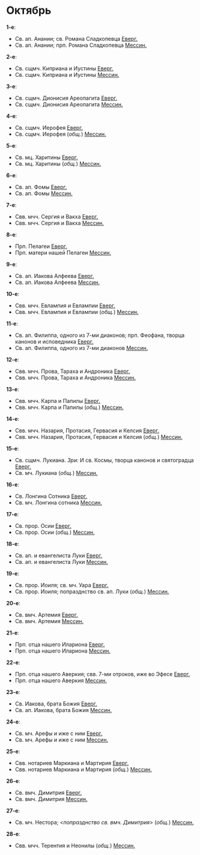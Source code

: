 
# Октябрь

**1-е**: 
- Св. ап. Анании; св. Романа Сладкопевца [Еверг.](01_EUR.ru.md)
- Св. ап. Анании; прп. Романа Сладкопевца [Мессин.](01_MES.ru.md)

**2-е**: 
- Св. сщмч. Киприана и Иустины [Еверг.](02_EUR.ru.md)
- Св. сщмч. Киприана и Иустины [Мессин.](02_MES.ru.md)

**3-е**: 
- Св. сщмч. Дионисия Ареопагита [Еверг.](03_EUR.ru.md)
- Св. сщмч. Дионисия Ареопагита [Мессин.](03_MES.ru.md)

**4-е**: 
- Св. сщмч. Иерофея [Еверг.](04_EUR.ru.md)
- Св. сщмч. Иерофея (*общ.*) [Мессин.](04_MES.ru.md)

**5-е**: 
- Св. мц. Харитины [Еверг.](05_EUR.ru.md)
- Св. мц. Харитины (*общ.*) [Мессин.](05_MES.ru.md)

**6-е**: 
- Св. ап. Фомы [Еверг.](06_EUR.ru.md)
- Св. ап. Фомы [Мессин.](06_MES.ru.md)

**7-е**: 
- Свв. мчч. Сергия и Вакха [Еверг.](07_EUR.ru.md)
- Свв. мчч. Сергия и Вакха [Мессин.](07_MES.ru.md)

**8-е**: 
- Прп. Пелагеи [Еверг.](08_EUR.ru.md)
- Прп. матери нашей Пелагеи [Мессин.](08_MES.ru.md)

**9-е**: 
- Св. ап. Иакова Алфеева [Еверг.](09_EUR.ru.md)
- Св. ап. Иакова Алфеева [Мессин.](09_MES.ru.md)

**10-е**: 
- Свв. мчч. Евлампия и Евлампии [Еверг.](10_EUR.ru.md)
- Свв. мчч. Евлампия и Евлампии (*общ.*) [Мессин.](10_MES.ru.md)

**11-е**: 
- Св. ап. Филиппа, одного из 7-ми диаконов; прп. Феофана, творца канонов и исповедника [Еверг.](11_EUR.ru.md)
- Св. ап. Филиппа, одного из 7-ми диаконов [Мессин.](11_MES.ru.md)

**12-е**: 
- Свв. мчч. Прова, Тараха и Андроника [Еверг.](12_EUR.ru.md)
- Свв. мчч. Прова, Тараха и Андроника [Мессин.](12_MES.ru.md)

**13-е**: 
- Свв. мчч. Карпа и Папилы [Еверг.](13_EUR.ru.md)
- Свв. мчч. Карпа и Папилы (*общ.*) [Мессин.](13_MES.ru.md)

**14-е**: 
- Свв. мчч. Назария, Протасия, Гервасия и Келсия [Еверг.](14_EUR.ru.md)
- Свв. мчч. Назария, Протасия, Гервасия и Келсия (*общ.*) [Мессин.](14_MES.ru.md)

**15-е**: 
- Св. сщмч. Лукиана. *Зри:* И св. Космы, творца канонов и святоградца [Еверг.](15_EUR.ru.md)
- Св. мч. Лукиана (*общ.*) [Мессин.](15_MES.ru.md)

**16-е**: 
- Св. Лонгина Сотника [Еверг.](16_EUR.ru.md)
- Св. мч. Лонгина сотника [Мессин.](16_MES.ru.md)

**17-е**: 
- Св. прор. Осии [Еверг.](17_EUR.ru.md)
- Св. прор. Осии (*общ.*) [Мессин.](17_MES.ru.md)

**18-е**: 
- Св. ап. и евангелиста Луки [Еверг.](18_EUR.ru.md)
- Св. ап. и евангелиста Луки [Мессин.](18_MES.ru.md)

**19-е**: 
- Св. прор. Иоиля; св. мч. Уара [Еверг.](19_EUR.ru.md)
- Св. прор. Иоиля; попразднство св. ап. Луки (*общ.*) [Мессин.](19_MES.ru.md)

**20-е**: 
- Св. вмч. Артемия [Еверг.](20_EUR.ru.md)
- Св. вмч. Артемия [Мессин.](20_MES.ru.md)

**21-е**: 
- Прп. отца нашего Илариона [Еверг.](21_EUR.ru.md)
- Прп. отца нашего Илариона [Мессин.](21_MES.ru.md)

**22-е**: 
- Прп. отца нашего Аверкия; свв. 7-ми отроков, иже во Эфесе [Еверг.](22_EUR.ru.md)
- Прп. отца нашего Аверкия [Мессин.](22_MES.ru.md)

**23-е**: 
- Св. Иакова, брата Божия [Еверг.](23_EUR.ru.md)
- Св. ап. Иакова, брата Божия [Мессин.](23_MES.ru.md)

**24-е**: 
- Св. мч. Арефы и иже с ним [Еверг.](24_EUR.ru.md)
- Св. мч. Арефы и иже с ним [Мессин.](24_MES.ru.md)

**25-е**: 
- Свв. нотариев Маркиана и Мартирия [Еверг.](25_EUR.ru.md)
- Свв. нотариев Маркиана и Мартирия (*общ.*) [Мессин.](25_MES.ru.md)

**26-е**: 
- Св. вмч. Димитрия [Еверг.](26_EUR.ru.md)
- Св. вмч. Димитрия [Мессин.](26_MES.ru.md)

**27-е**: 
- Св. мч. Нестора; <*попразднство св. вмч. Димитрия*> (*общ.*) [Мессин.](27_MES.ru.md)

**28-е**: 
- Свв. мчч. Терентия и Неонилы (*общ.*) [Мессин.](28_MES.ru.md)
